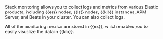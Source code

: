 Stack monitoring allows you to collect logs and metrics from various Elastic products, including {{es}} nodes, {{ls}} nodes, {{kib}} instances, APM Server, and Beats in your cluster. You can also collect logs.

All of the monitoring metrics are stored in {{es}}, which enables you to easily visualize the data in {{kib}}. 